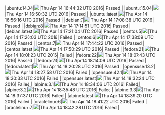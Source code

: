 |ubuntu:14.04|![](https://cdn.rawgit.com/Neilpang/letest/master/status/ubuntu-14.04.svg?1460652272)|Thu Apr 14 16:44:32 UTC 2016| Passed |
|ubuntu:15.04|![](https://cdn.rawgit.com/Neilpang/letest/master/status/ubuntu-15.04.svg?1460652632)|Thu Apr 14 16:50:32 UTC 2016| Passed |
|ubuntu:latest|![](https://cdn.rawgit.com/Neilpang/letest/master/status/ubuntu-latest.svg?1460652976)|Thu Apr 14 16:56:16 UTC 2016| Passed |
|debian:7|![](https://cdn.rawgit.com/Neilpang/letest/master/status/debian-7.svg?1460653718)|Thu Apr 14 17:08:38 UTC 2016| Passed |
|debian:8|![](https://cdn.rawgit.com/Neilpang/letest/master/status/debian-8.svg?1460654091)|Thu Apr 14 17:14:51 UTC 2016| Passed |
|debian:latest|![](https://cdn.rawgit.com/Neilpang/letest/master/status/debian-latest.svg?1460654464)|Thu Apr 14 17:21:04 UTC 2016| Passed |
|centos:5|![](https://cdn.rawgit.com/Neilpang/letest/master/status/centos-5.svg?1460654763)|Thu Apr 14 17:26:03 UTC 2016| Failed |
|centos:6|![](https://cdn.rawgit.com/Neilpang/letest/master/status/centos-6.svg?1460655489)|Thu Apr 14 17:38:09 UTC 2016| Passed |
|centos:7|![](https://cdn.rawgit.com/Neilpang/letest/master/status/centos-7.svg?1460655862)|Thu Apr 14 17:44:22 UTC 2016| Passed |
|centos:latest|![](https://cdn.rawgit.com/Neilpang/letest/master/status/centos-latest.svg?1460656229)|Thu Apr 14 17:50:29 UTC 2016| Passed |
|fedora:21|![](https://cdn.rawgit.com/Neilpang/letest/master/status/fedora-21.svg?1460656883)|Thu Apr 14 18:01:23 UTC 2016| Failed |
|fedora:22|![](https://cdn.rawgit.com/Neilpang/letest/master/status/fedora-22.svg?1460657263)|Thu Apr 14 18:07:43 UTC 2016| Passed |
|fedora:23|![](https://cdn.rawgit.com/Neilpang/letest/master/status/fedora-23.svg?1460657649)|Thu Apr 14 18:14:09 UTC 2016| Passed |
|fedora:latest|![](https://cdn.rawgit.com/Neilpang/letest/master/status/fedora-latest.svg?1460658028)|Thu Apr 14 18:20:28 UTC 2016| Passed |
|opensuse:13.2|![](https://cdn.rawgit.com/Neilpang/letest/master/status/opensuse-13.2.svg?1460658478)|Thu Apr 14 18:27:58 UTC 2016| Failed |
|opensuse:42.1|![](https://cdn.rawgit.com/Neilpang/letest/master/status/opensuse-42.1.svg?1460658633)|Thu Apr 14 18:30:33 UTC 2016| Failed |
|opensuse:latest|![](https://cdn.rawgit.com/Neilpang/letest/master/status/opensuse-latest.svg?1460658744)|Thu Apr 14 18:32:24 UTC 2016| Failed |
|alpine:3.1|![](https://cdn.rawgit.com/Neilpang/letest/master/status/alpine-3.1.svg?1460658846)|Thu Apr 14 18:34:06 UTC 2016| Failed |
|alpine:3.2|![](https://cdn.rawgit.com/Neilpang/letest/master/status/alpine-3.2.svg?1460658948)|Thu Apr 14 18:35:48 UTC 2016| Failed |
|alpine:3.3|![](https://cdn.rawgit.com/Neilpang/letest/master/status/alpine-3.3.svg?1460659057)|Thu Apr 14 18:37:37 UTC 2016| Failed |
|alpine:latest|![](https://cdn.rawgit.com/Neilpang/letest/master/status/alpine-latest.svg?1460659160)|Thu Apr 14 18:39:20 UTC 2016| Failed |
|oraclelinux:6|![](https://cdn.rawgit.com/Neilpang/letest/master/status/oraclelinux-6.svg?1460659282)|Thu Apr 14 18:41:22 UTC 2016| Failed |
|oraclelinux:7|![](https://cdn.rawgit.com/Neilpang/letest/master/status/oraclelinux-7.svg?1460659348)|Thu Apr 14 18:42:28 UTC 2016| Failed |
